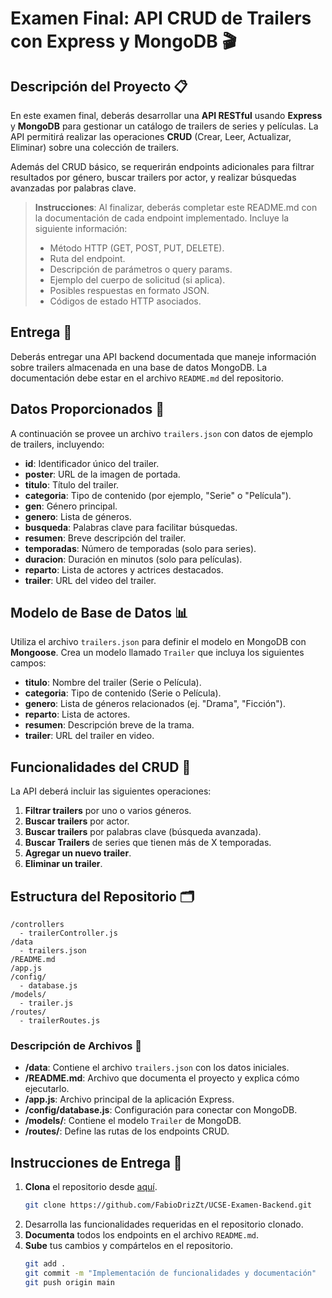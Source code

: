 
# Examen Final: API CRUD de Trailers con Express y MongoDB 🎬

## Descripción del Proyecto 📋

En este examen final, deberás desarrollar una **API RESTful** usando **Express** y **MongoDB** para gestionar un catálogo de trailers de series y películas. La API permitirá realizar las operaciones **CRUD** (Crear, Leer, Actualizar, Eliminar) sobre una colección de trailers. 

Además del CRUD básico, se requerirán endpoints adicionales para filtrar resultados por género, buscar trailers por actor, y realizar búsquedas avanzadas por palabras clave.

> **Instrucciones**: Al finalizar, deberás completar este README.md con la documentación de cada endpoint implementado. Incluye la siguiente información:
> - Método HTTP (GET, POST, PUT, DELETE).
> - Ruta del endpoint.
> - Descripción de parámetros o query params.
> - Ejemplo del cuerpo de solicitud (si aplica).
> - Posibles respuestas en formato JSON.
> - Códigos de estado HTTP asociados.

## Entrega 📌

Deberás entregar una API backend documentada que maneje información sobre trailers almacenada en una base de datos MongoDB. La documentación debe estar en el archivo `README.md` del repositorio.

## Datos Proporcionados 📂

A continuación se provee un archivo `trailers.json` con datos de ejemplo de trailers, incluyendo:
- **id**: Identificador único del trailer.
- **poster**: URL de la imagen de portada.
- **titulo**: Título del trailer.
- **categoria**: Tipo de contenido (por ejemplo, "Serie" o "Película").
- **gen**: Género principal.
- **genero**: Lista de géneros.
- **busqueda**: Palabras clave para facilitar búsquedas.
- **resumen**: Breve descripción del trailer.
- **temporadas**: Número de temporadas (solo para series).
- **duracion**: Duración en minutos (solo para películas).
- **reparto**: Lista de actores y actrices destacados.
- **trailer**: URL del video del trailer.

## Modelo de Base de Datos 📊

Utiliza el archivo `trailers.json` para definir el modelo en MongoDB con **Mongoose**. Crea un modelo llamado `Trailer` que incluya los siguientes campos:

- **titulo**: Nombre del trailer (Serie o Película).
- **categoria**: Tipo de contenido (Serie o Película).
- **genero**: Lista de géneros relacionados (ej. "Drama", "Ficción").
- **reparto**: Lista de actores.
- **resumen**: Descripción breve de la trama.
- **trailer**: URL del trailer en video.

## Funcionalidades del CRUD 🚀

La API deberá incluir las siguientes operaciones:

1. **Filtrar trailers** por uno o varios géneros.
2. **Buscar trailers** por actor.
3. **Buscar trailers** por palabras clave (búsqueda avanzada).
4. **Buscar Trailers** de series que tienen más de X temporadas.
5. **Agregar un nuevo trailer**.
6. **Eliminar un trailer**.

## Estructura del Repositorio 🗂️

```plaintext
/controllers
  - trailerController.js
/data
  - trailers.json
/README.md
/app.js
/config/
  - database.js
/models/
  - trailer.js
/routes/
  - trailerRoutes.js
```

### Descripción de Archivos 📝

- **/data**: Contiene el archivo `trailers.json` con los datos iniciales.
- **/README.md**: Archivo que documenta el proyecto y explica cómo ejecutarlo.
- **/app.js**: Archivo principal de la aplicación Express.
- **/config/database.js**: Configuración para conectar con MongoDB.
- **/models/**: Contiene el modelo `Trailer` de MongoDB.
- **/routes/**: Define las rutas de los endpoints CRUD.

## Instrucciones de Entrega 🚀

1. **Clona** el repositorio desde [aquí](https://github.com/FabioDrizZt/UCSE-Examen-Backend).
   ```bash
   git clone https://github.com/FabioDrizZt/UCSE-Examen-Backend.git
   ```
2. Desarrolla las funcionalidades requeridas en el repositorio clonado.
3. **Documenta** todos los endpoints en el archivo `README.md`.
4. **Sube** tus cambios y compártelos en el repositorio.
   ```bash
   git add .
   git commit -m "Implementación de funcionalidades y documentación"
   git push origin main
   ```

